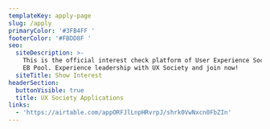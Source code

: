 ```yaml
---
templateKey: apply-page
slug: /apply
primaryColor: '#3FB4FF '
footerColor: '#FBDD8F '
seo:
  siteDescription: >-
    This is the official interest check platform of User Experience Society for
    EB Pool. Experience leadership with UX Society and join now!
  siteTitle: Show Interest
headerSection:
  buttonVisible: true
  title: UX Society Applications
links:
  - 'https://airtable.com/appORFJlLnpHRvrpJ/shrk0VwNxcn0FbZIn'
---
```


